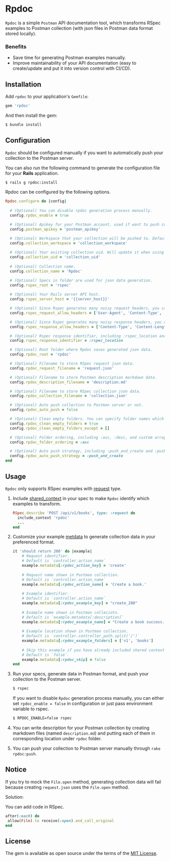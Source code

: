 # Rpdoc

`Rpdoc` is a simple `Postman` API documentation tool, which transforms RSpec examples to Postman collection (with json files in Postman data format stored locally).

### Benefits
- Save time for generating Postman examples manually.
- Improve maintainability of your API documentation (easy to create/update and put it into version control with CI/CD).


## Installation

Add `rpdoc` to your application's `Gemfile`:

```ruby
gem 'rpdoc'
```

And then install the gem:

```bash
$ bundle install
```

## Configuration

`Rpdoc` should be configured manually if you want to automatically push your collection to the Postman server.

You can also run the following command to generate the configuration file for your **Rails** application.

```bash
$ rails g rpdoc:install
```

Rpdoc can be configured by the following options.

```ruby
Rpdoc.configure do |config|
    
  # (Optional) You can disable rpdoc generation process manually.
  config.rpdoc_enable = true

  # (Optional) Apikey for your Postman account, used if want to push collection to the Postman server.
  config.postman_apikey = 'postman_apikey'

  # (Optional) Workspace that your collection will be pushed to. Default your account's personal workspace. 
  config.collection_workspace = 'collection_workspace'
  
  # (Optional) Your existing collection uid. Will update it when using :push_and_update push strategy.
  config.collection_uid = 'collection_uid'
  
  # (Optional) Collection name.
  config.collection_name = 'Rpdoc'

  # (Optional) Specs in folder are used for json data generation.
  config.rspec_root = 'rspec'
  
  # (Optional) Your Rails server API host.
  config.rspec_server_host = '{{server_host}}'

  # (Optional) Since Rspec generates many noisy request headers, you can filter them.
  config.rspec_request_allow_headers = ['User-Agent', 'Content-Type', 'Authorization']

  # (Optional) Since Rspec generates many noisy response headers, you can filter them.
  config.rspec_response_allow_headers = ['Content-Type', 'Content-Length', 'Location']

  # (Optional) Rspec response identifier, including :rspec_location and nil.
  config.rspec_response_identifier = :rspec_location

  # (Optional) Root folder where Rpdoc saves generated json data.
  config.rpdoc_root = 'rpdoc'

  # (Optional) Filename to store RSpec request json data.
  config.rpdoc_request_filename = 'request.json'

  # (Optional) Filename to store Postman description markdown data.
  config.rpdoc_description_filename = 'description.md'

  # (Optional) Filename to store RSpec collection json data.
  config.rpdoc_collection_filename = 'collection.json'

  # (Optional) Auto push collection to Postman server or not.
  config.rpdoc_auto_push = false

  # (Optional) Clean empty folders. You can specify folder names which will be ignored when cleaning.
  config.rpdoc_clean_empty_folders = true
  config.rpdoc_clean_empty_folders_except = []

  # (Optional) Folder ordering, including :asc, :desc, and custom array.
  config.rpdoc_folder_ordering = :asc

  # (Optional) Auto push strategy, including :push_and_create and :push_and_update
  config.rpdoc_auto_push_strategy = :push_and_create
end
```

## Usage

`Rpdoc` only supports RSpec examples with [request](https://relishapp.com/rspec/rspec-rails/docs/request-specs/request-spec) type.

1. Include [shared_context](https://relishapp.com/rspec/rspec-core/docs/example-groups/shared-context) in your spec to make `Rpdoc` identify which examples to transform.
    ```ruby
    RSpec.describe 'POST /api/v1/books', type: :request do
      include_context 'rpdoc'
      ...
    end
   ```
2. Customize your example [metdata](https://relishapp.com/rspec/rspec-core/docs/metadata/user-defined-metadata) to generate collection data in your preferenced format.
    ```ruby
    it 'should return 200' do |example|
        # Request identifier.
        # Default is `controller.action_name` 
        example.metadata[:rpdoc_action_key] = 'create'
        
        # Request name shown in Postman collection.
        # Default is `controller.action_name` 
        example.metadata[:rpdoc_action_name] = 'Create a book.'
        
        # Example identifier.
        # Default is `controller.action_name` 
        example.metadata[:rpdoc_example_key] = "create_200"
        
        # Example name shown in Postman colleciotn. 
        # Default is `example.metadata[:description]`
        example.metadata[:rpdoc_example_name] = "Create a book success."
        
        # Example location shown in Postman collection.
        # Default is `controller.controller_path.split('/')`
        example.metadata[:rpdoc_example_folders] = ['v1', 'books']
        
        # Skip this example if you have already included shared context in the spec.
        # Default is `false`.
        example.metadata[:rpdoc_skip] = false
    end
    ```
3. Run your specs, generate data in Postman format, and push your collection to the Postman server.
   ```bash
   $ rspec
   ```

   If you want to disable `Rpdoc` generation process manually, you can either set `rpdoc_enable = false` in configuration or just pass environment variable to rspec.
   ```bash
   $ RPDOC_ENABLE=false rspec
   ```

4. You can write description for your Postman collection by creating markdown files (named `description.md`) and putting each of them in corresponding location under `rpdoc` folder.

5. You can push your collection to Postman server manually through `rake rpdoc:push`.

## Notice

If you try to mock the `File.open` method, generating collection data will fail because creating `request.json` uses the `File.open` method.

Solution:

You can add code in RSpec.

```ruby
after(:each) do
 allow(File).to receive(:open).and_call_original
end
```

## License

The gem is available as open source under the terms of the [MIT License](https://opensource.org/licenses/MIT).
